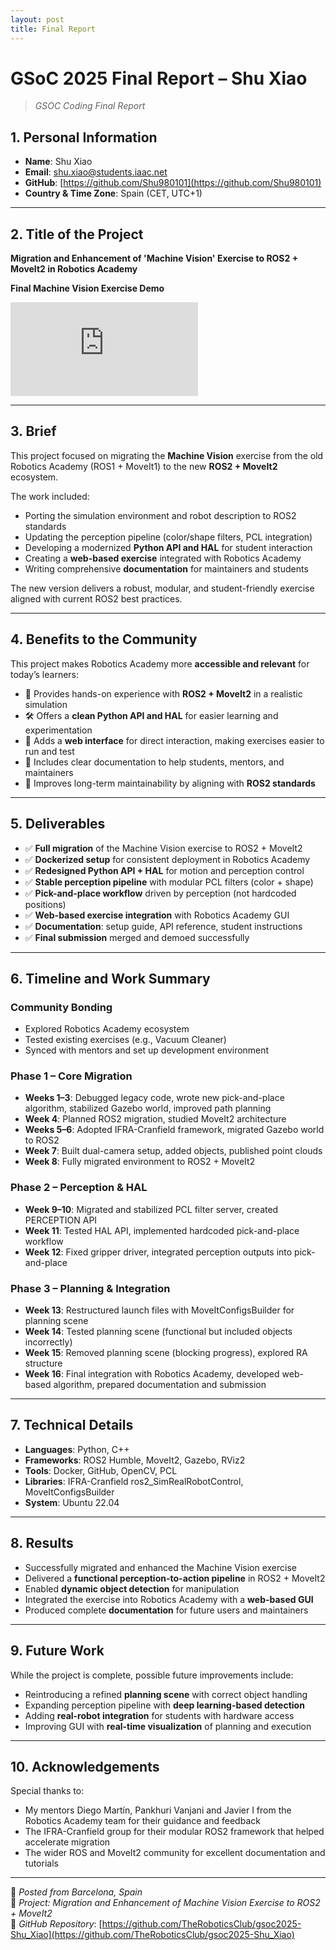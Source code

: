 ```yaml
---
layout: post
title: Final Report
---
```


# GSoC 2025 Final Report – Shu Xiao
> *GSOC Coding Final Report*

## 1. Personal Information
- **Name**: Shu Xiao  
- **Email**: shu.xiao@students.iaac.net  
- **GitHub**: [https://github.com/Shu980101](https://github.com/Shu980101)  
- **Country & Time Zone**: Spain (CET, UTC+1)  

---

## 2. Title of the Project
**Migration and Enhancement of 'Machine Vision' Exercise to ROS2 + MoveIt2 in Robotics Academy**

<strong>Final Machine Vision Exercise Demo</strong><br>
<div class="video_container">
<iframe src="https://www.youtube.com/embed/s74suaPilt8" title="Final Machine Vision Exercise Demo" frameborder="0" allow="accelerometer; autoplay; clipboard-write; encrypted-media; gyroscope; picture-in-picture" allowfullscreen class="video"></iframe>
</div>

---

## 3. Brief
This project focused on migrating the **Machine Vision** exercise from the old Robotics Academy (ROS1 + MoveIt1) to the new **ROS2 + MoveIt2** ecosystem.  

The work included:  
- Porting the simulation environment and robot description to ROS2 standards  
- Updating the perception pipeline (color/shape filters, PCL integration)  
- Developing a modernized **Python API and HAL** for student interaction  
- Creating a **web-based exercise** integrated with Robotics Academy  
- Writing comprehensive **documentation** for maintainers and students  

The new version delivers a robust, modular, and student-friendly exercise aligned with current ROS2 best practices.

---

## 4. Benefits to the Community
This project makes Robotics Academy more **accessible and relevant** for today’s learners:  

- 🎯 Provides hands-on experience with **ROS2 + MoveIt2** in a realistic simulation  
- 🛠️ Offers a **clean Python API and HAL** for easier learning and experimentation  
- 👀 Adds a **web interface** for direct interaction, making exercises easier to run and test  
- 📝 Includes clear documentation to help students, mentors, and maintainers  
- 🔄 Improves long-term maintainability by aligning with **ROS2 standards**  

---

## 5. Deliverables
- ✅ **Full migration** of the Machine Vision exercise to ROS2 + MoveIt2  
- ✅ **Dockerized setup** for consistent deployment in Robotics Academy  
- ✅ **Redesigned Python API + HAL** for motion and perception control  
- ✅ **Stable perception pipeline** with modular PCL filters (color + shape)  
- ✅ **Pick-and-place workflow** driven by perception (not hardcoded positions)  
- ✅ **Web-based exercise integration** with Robotics Academy GUI  
- ✅ **Documentation**: setup guide, API reference, student instructions  
- ✅ **Final submission** merged and demoed successfully  

---

## 6. Timeline and Work Summary

### **Community Bonding**
- Explored Robotics Academy ecosystem  
- Tested existing exercises (e.g., Vacuum Cleaner)  
- Synced with mentors and set up development environment  

### **Phase 1 – Core Migration**
- **Weeks 1–3**: Debugged legacy code, wrote new pick-and-place algorithm, stabilized Gazebo world, improved path planning  
- **Week 4**: Planned ROS2 migration, studied MoveIt2 architecture  
- **Weeks 5–6**: Adopted IFRA-Cranfield framework, migrated Gazebo world to ROS2  
- **Week 7**: Built dual-camera setup, added objects, published point clouds  
- **Week 8**: Fully migrated environment to ROS2 + MoveIt2  

### **Phase 2 – Perception & HAL**
- **Week 9–10**: Migrated and stabilized PCL filter server, created PERCEPTION API  
- **Week 11**: Tested HAL API, implemented hardcoded pick-and-place workflow  
- **Week 12**: Fixed gripper driver, integrated perception outputs into pick-and-place  

### **Phase 3 – Planning & Integration**
- **Week 13**: Restructured launch files with MoveItConfigsBuilder for planning scene  
- **Week 14**: Tested planning scene (functional but included objects incorrectly)  
- **Week 15**: Removed planning scene (blocking progress), explored RA structure  
- **Week 16**: Final integration with Robotics Academy, developed web-based algorithm, prepared documentation and submission  

---

## 7. Technical Details
- **Languages**: Python, C++  
- **Frameworks**: ROS2 Humble, MoveIt2, Gazebo, RViz2  
- **Tools**: Docker, GitHub, OpenCV, PCL  
- **Libraries**: IFRA-Cranfield ros2_SimRealRobotControl, MoveItConfigsBuilder  
- **System**: Ubuntu 22.04  

---

## 8. Results
- Successfully migrated and enhanced the Machine Vision exercise  
- Delivered a **functional perception-to-action pipeline** in ROS2 + MoveIt2  
- Enabled **dynamic object detection** for manipulation 
- Integrated the exercise into Robotics Academy with a **web-based GUI**  
- Produced complete **documentation** for future users and maintainers  

---

## 9. Future Work
While the project is complete, possible future improvements include:  
- Reintroducing a refined **planning scene** with correct object handling  
- Expanding perception pipeline with **deep learning-based detection**  
- Adding **real-robot integration** for students with hardware access  
- Improving GUI with **real-time visualization** of planning and execution  

---

## 10. Acknowledgements
Special thanks to:  
- My mentors Diego Martín, Pankhuri Vanjani and Javier I from the Robotics Academy team for their guidance and feedback  
- The IFRA-Cranfield group for their modular ROS2 framework that helped accelerate migration  
- The wider ROS and MoveIt2 community for excellent documentation and tutorials  

---

📍 *Posted from Barcelona, Spain*  
🧠 *Project: Migration and Enhancement of Machine Vision Exercise to ROS2 + MoveIt2*  
🔗 *GitHub Repository*: [https://github.com/TheRoboticsClub/gsoc2025-Shu_Xiao](https://github.com/TheRoboticsClub/gsoc2025-Shu_Xiao)  
